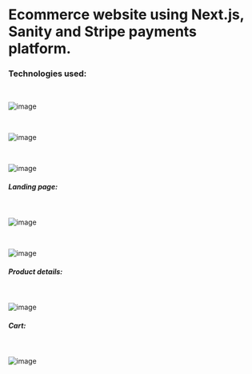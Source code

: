 <h1> Ecommerce website using Next.js, Sanity and Stripe payments platform. </h1>

<h3>Technologies used: </h3>

<br>

![image](https://user-images.githubusercontent.com/47012647/168472409-9395e8b9-8654-4c61-b395-e16013c88ec7.png)

<br>

![image](https://user-images.githubusercontent.com/47012647/168472446-e7edeefc-64c0-45ce-b7b3-17ed2f9bad32.png)

<br>

![image](https://user-images.githubusercontent.com/47012647/168472487-713eabc9-99a7-4733-bb52-1575d4c0fbf6.png)

<h5>Landing page: </h5>
<br>

![image](https://user-images.githubusercontent.com/47012647/168472651-cda9f25a-1840-46d3-9d34-a113fb04dbac.png)

<br>

![image](https://user-images.githubusercontent.com/47012647/168472683-92e9fc6c-9483-411e-86d3-8d87c325d66e.png)

<h5>Product details: </h5>
<br>

![image](https://user-images.githubusercontent.com/47012647/168472731-00bd5af5-8ff2-4b3c-ba46-722c72d6c283.png)

<h5>Cart: </h5>
<br>

![image](https://user-images.githubusercontent.com/47012647/168472774-f16e1b07-f155-41bd-96fe-efc468e8dede.png)

